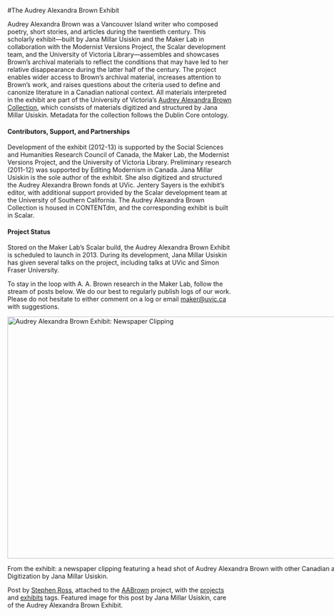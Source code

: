 #The Audrey Alexandra Brown Exhibit

<p>Audrey Alexandra Brown was a Vancouver Island writer who composed poetry, short stories, and articles during the twentieth century. This scholarly exhibit&#8212;built by Jana Millar Usiskin and the Maker Lab in collaboration with the Modernist Versions Project, the Scalar development team, and the University of Victoria Library&#8212;assembles and showcases Brown&#8217;s archival materials to reflect the conditions that may have led to her relative disappearance during the latter half of the century. The project enables wider access to Brown&#8217;s archival material, increases attention to Brown&#8217;s work, and raises questions about the criteria used to define and canonize literature in a Canadian national context. All materials interpreted in the exhibit are part of the University of Victoria&#8217;s <a title="learn more" href="http://library.uvic.ca/dig/A_A_Brown.html" target="_blank">Audrey Alexandra Brown Collection</a>, which consists of materials digitized and structured by Jana Millar Usiskin. Metadata for the collection follows the Dublin Core ontology.</p>
<h4>Contributors, Support, and Partnerships</h4>
<p>Development of the exhibit (2012-13) is supported by the Social Sciences and Humanities Research Council of Canada, the Maker Lab, the Modernist Versions Project, and the University of Victoria Library. Preliminary research (2011-12) was supported by Editing Modernism in Canada. Jana Millar Usiskin is the sole author of the exhibit. She also digitized and structured the Audrey Alexandra Brown fonds at UVic. Jentery Sayers is the exhibit&#8217;s editor, with additional support provided by the Scalar development team at the University of Southern California. The Audrey Alexandra Brown Collection is housed in CONTENTdm, and the corresponding exhibit is built in Scalar.</p>
<h4>Project Status</h4>
<p>Stored on the Maker Lab’s Scalar build, the Audrey Alexandra Brown Exhibit is scheduled to launch in 2013. During its development, Jana Millar Usiskin has given several talks on the project, including talks at UVic and Simon Fraser University.</p>
<p>To stay in the loop with A. A. Brown research in the Maker Lab, follow the stream of posts below. We do our best to regularly publish logs of our work. Please do not hesitate to either comment on a log or email <a title="email the lab" href="mailto:maker@uvic.ca">maker@uvic.ca</a> with suggestions.</p>
<div id="attachment_2061" class="wp-caption alignnone" style="width: 1160px"><a href="http://maker.uvic.ca/wp-content/uploads/2012/09/shoes.png?b4e08e"><img class="size-full wp-image-2061" alt="Audrey Alexandra Brown Exhibit: Newspaper Clipping" src="http://maker.uvic.ca/wp-content/uploads/2012/09/shoes.png?b4e08e" width="1150" height="543" /></a><p class="wp-caption-text">From the exhibit: a newspaper clipping featuring a head shot of Audrey Alexandra Brown with other Canadian authors. Image care of the Audrey Alexandra Brown Collection. Digitization by Jana Millar Usiskin.</p></div>
<p>Post by <a title="learn more" href="http://maker.uvic.ca/author/stephen/">Stephen Ross</a>, attached to the <a title="learn more" href="http://maker.uvic.ca/category/brown/">AABrown</a> project, with the <a title="learn more" href="http://maker.uvic.ca/tag/project/">projects</a> and <a href="http://maker.uvic.ca/tag/exhibits/">exhibits</a> tags. Featured image for this post by Jana Millar Usiskin, care of the Audrey Alexandra Brown Exhibit.</p>
